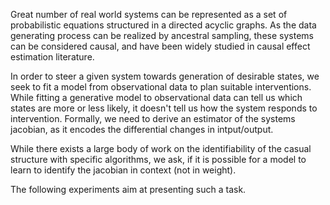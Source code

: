 Great number of real world systems can be represented as a set of probabilistic equations structured in a directed acyclic graphs.
As the data generating process can be realized by ancestral sampling, these systems can be considered causal, and have been widely studied in causal effect estimation literature.

In order to steer a given system towards generation of desirable states, we seek to fit a model from observational data to plan suitable interventions.
While fitting a generative model to observational data can tell us which states are more or less likely, it doesn't tell us how the system responds to intervention.
Formally, we need to derive an estimator of the systems jacobian, as it encodes the differential changes in intput/output.

While there exists a large body of work on the identifiability of the casual structure with specific algorithms, we ask, if it is possible for a model to
learn to identify the jacobian in context (not in weight). 

The following experiments aim at presenting such a task.
